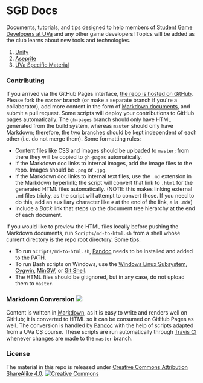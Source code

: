 # SGD Docs

Documents, tutorials, and tips designed to help members of [Student Game Developers at UVa](http://sgd.cs.virginia.edu/) and any other game developers! Topics will be added as the club learns about new tools and technologies.

1. [Unity](unity/index.md)
2. [Aseprite](aseprite/index.md) 
3. [UVa Specific Material](uva/index.md)

### Contributing

If you arrived via the GitHub Pages interface, [the repo is hosted on GitHub](https://github.com/UVASGD/sgd-docs). Please fork the `master` branch (or make a separate branch if you're a collaborator), add more content in the form of [Markdown documents](#markdown-conversion), and submit a pull request. Some scripts will deploy your contributions to GitHub pages automatically. The `gh-pages` branch should only have HTML generated from the build system, whereas `master` should only have Markdown; therefore, the two branches should be kept independent of each other (i.e. do not merge them). Some formatting rules:

* Content files like CSS and images should be uploaded to `master`; from there they will be copied to `gh-pages` automatically. 
* If the Markdown doc links to internal images, add the image files to the repo. Images should be `.png` or `.jpg`.
* If the Markdown doc links to internal text files, use the `.md` extension in the Markdown hyperlink; the script will convert that link to `.html` for the generated HTML files automatically. (NOTE: this makes linking external `.md` files tricky, as the script will attempt to convert those. If you need to do this, add an auxiliary character like `#` at the end of the link, a la `.md#`)
* Include a _Back_ link that steps up the document tree hierarchy at the end of each document.

If you would like to preview the HTML files locally before pushing the Markdown documents, run `Scripts/md-to-html.sh` from a shell whose current directory is the repo root directory. Some tips:

* To run `Scripts/md-to-html.sh`, [Pandoc](#markdown-conversion) needs to be installed and added to the PATH.
* To run Bash scripts on Windows, use the [Windows Linux Subsystem](https://msdn.microsoft.com/en-us/commandline/wsl/install_guide), [Cygwin](https://www.cygwin.com/), [MinGW](http://www.mingw.org/), or [Git Shell](https://desktop.github.com/).
* The HTML files should be gitignored, but in any case, do not upload them to `master`.

### Markdown Conversion [![](https://travis-ci.org/UVASGD/sgd-docs.svg?branch=master)](https://travis-ci.org/UVASGD/sgd-docs)

Content is written in [Markdown](https://daringfireball.net/projects/markdown/), as it is easy to write and renders well on GitHub; it is converted to HTML so it can be consumed on GitHub Pages as well. The conversion is handled by [Pandoc](http://pandoc.org/) with the help of scripts adapted from a UVa CS course. These scripts are run automatically through [Travis CI](https://travis-ci.org/UVASGD/sgd-docs) whenever changes are made to the `master` branch.

### License

The material in this repo is released under [Creative Commons Attribution ShareAlike 4.0](https://creativecommons.org/licenses/by-sa/4.0/legalcode).
[![Creative Commons](https://i.creativecommons.org/l/by-sa/4.0/88x31.png)](https://creativecommons.org/licenses/by-sa/4.0/)